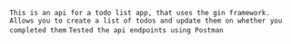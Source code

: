 `This is an api for a todo list app, that uses the gin framework.`
`Allows you to create a list of todos and update them on whether you completed them`
`Tested the api endpoints using Postman`